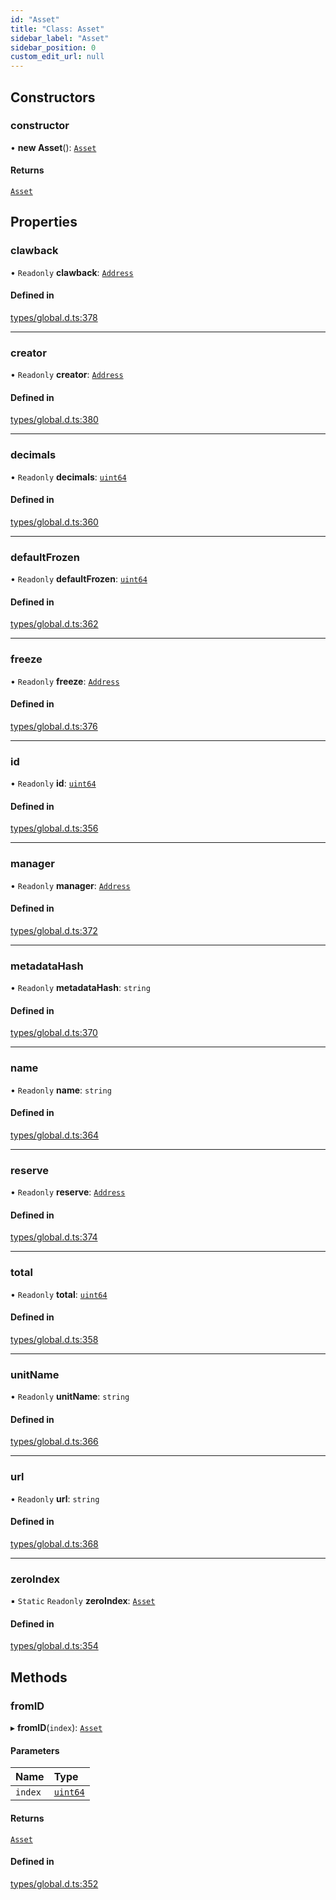 ```yaml
---
id: "Asset"
title: "Class: Asset"
sidebar_label: "Asset"
sidebar_position: 0
custom_edit_url: null
---
```


## Constructors

### constructor

• **new Asset**(): [`Asset`](Asset.md)

#### Returns

[`Asset`](Asset.md)

## Properties

### clawback

• `Readonly` **clawback**: [`Address`](Address.md)

#### Defined in

[types/global.d.ts:378](https://github.com/algorandfoundation/tealscript/blob/d1eab388/types/global.d.ts#L378)

___

### creator

• `Readonly` **creator**: [`Address`](Address.md)

#### Defined in

[types/global.d.ts:380](https://github.com/algorandfoundation/tealscript/blob/d1eab388/types/global.d.ts#L380)

___

### decimals

• `Readonly` **decimals**: [`uint64`](../modules.md#uint64)

#### Defined in

[types/global.d.ts:360](https://github.com/algorandfoundation/tealscript/blob/d1eab388/types/global.d.ts#L360)

___

### defaultFrozen

• `Readonly` **defaultFrozen**: [`uint64`](../modules.md#uint64)

#### Defined in

[types/global.d.ts:362](https://github.com/algorandfoundation/tealscript/blob/d1eab388/types/global.d.ts#L362)

___

### freeze

• `Readonly` **freeze**: [`Address`](Address.md)

#### Defined in

[types/global.d.ts:376](https://github.com/algorandfoundation/tealscript/blob/d1eab388/types/global.d.ts#L376)

___

### id

• `Readonly` **id**: [`uint64`](../modules.md#uint64)

#### Defined in

[types/global.d.ts:356](https://github.com/algorandfoundation/tealscript/blob/d1eab388/types/global.d.ts#L356)

___

### manager

• `Readonly` **manager**: [`Address`](Address.md)

#### Defined in

[types/global.d.ts:372](https://github.com/algorandfoundation/tealscript/blob/d1eab388/types/global.d.ts#L372)

___

### metadataHash

• `Readonly` **metadataHash**: `string`

#### Defined in

[types/global.d.ts:370](https://github.com/algorandfoundation/tealscript/blob/d1eab388/types/global.d.ts#L370)

___

### name

• `Readonly` **name**: `string`

#### Defined in

[types/global.d.ts:364](https://github.com/algorandfoundation/tealscript/blob/d1eab388/types/global.d.ts#L364)

___

### reserve

• `Readonly` **reserve**: [`Address`](Address.md)

#### Defined in

[types/global.d.ts:374](https://github.com/algorandfoundation/tealscript/blob/d1eab388/types/global.d.ts#L374)

___

### total

• `Readonly` **total**: [`uint64`](../modules.md#uint64)

#### Defined in

[types/global.d.ts:358](https://github.com/algorandfoundation/tealscript/blob/d1eab388/types/global.d.ts#L358)

___

### unitName

• `Readonly` **unitName**: `string`

#### Defined in

[types/global.d.ts:366](https://github.com/algorandfoundation/tealscript/blob/d1eab388/types/global.d.ts#L366)

___

### url

• `Readonly` **url**: `string`

#### Defined in

[types/global.d.ts:368](https://github.com/algorandfoundation/tealscript/blob/d1eab388/types/global.d.ts#L368)

___

### zeroIndex

▪ `Static` `Readonly` **zeroIndex**: [`Asset`](Asset.md)

#### Defined in

[types/global.d.ts:354](https://github.com/algorandfoundation/tealscript/blob/d1eab388/types/global.d.ts#L354)

## Methods

### fromID

▸ **fromID**(`index`): [`Asset`](Asset.md)

#### Parameters

| Name | Type |
| :------ | :------ |
| `index` | [`uint64`](../modules.md#uint64) |

#### Returns

[`Asset`](Asset.md)

#### Defined in

[types/global.d.ts:352](https://github.com/algorandfoundation/tealscript/blob/d1eab388/types/global.d.ts#L352)
